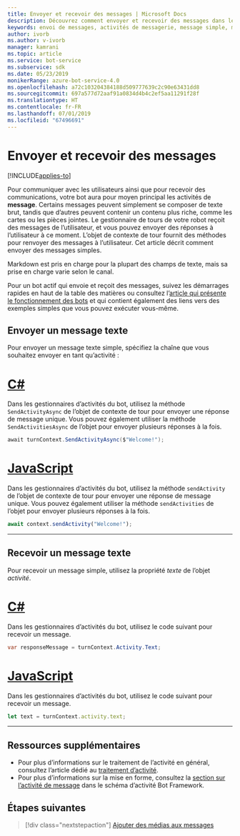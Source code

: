 ```yaml
---
title: Envoyer et recevoir des messages | Microsoft Docs
description: Découvrez comment envoyer et recevoir des messages dans le kit SDK Bot Framework.
keywords: envoi de messages, activités de messagerie, message simple, message, recevoir des messages
author: ivorb
ms.author: v-ivorb
manager: kamrani
ms.topic: article
ms.service: bot-service
ms.subservice: sdk
ms.date: 05/23/2019
monikerRange: azure-bot-service-4.0
ms.openlocfilehash: a72c103204384188d509777639c2c90e63431dd8
ms.sourcegitcommit: 697a577d72aaf91a0834d4b4c2ef5aa11291f28f
ms.translationtype: HT
ms.contentlocale: fr-FR
ms.lasthandoff: 07/01/2019
ms.locfileid: "67496691"
---
```

# <a name="send-and-receive-text-message"></a>Envoyer et recevoir des messages

[!INCLUDE[applies-to](../includes/applies-to.md)]

Pour communiquer avec les utilisateurs ainsi que pour recevoir des communications, votre bot aura pour moyen principal les activités de **message**. Certains messages peuvent simplement se composer de texte brut, tandis que d’autres peuvent contenir un contenu plus riche, comme les cartes ou les pièces jointes. Le gestionnaire de tours de votre robot reçoit des messages de l’utilisateur, et vous pouvez envoyer des réponses à l’utilisateur à ce moment. L’objet de contexte de tour fournit des méthodes pour renvoyer des messages à l’utilisateur. Cet article décrit comment envoyer des messages simples.

Markdown est pris en charge pour la plupart des champs de texte, mais sa prise en charge varie selon le canal.

Pour un bot actif qui envoie et reçoit des messages, suivez les démarrages rapides en haut de la table des matières ou consultez l’[article qui présente le fonctionnement des bots](bot-builder-basics.md#bot-structure) et qui contient également des liens vers des exemples simples que vous pouvez exécuter vous-même.

## <a name="send-a-text-message"></a>Envoyer un message texte

Pour envoyer un message texte simple, spécifiez la chaîne que vous souhaitez envoyer en tant qu’activité :

# <a name="ctabcsharp"></a>[C#](#tab/csharp)

Dans les gestionnaires d’activités du bot, utilisez la méthode `SendActivityAsync` de l’objet de contexte de tour pour envoyer une réponse de message unique. Vous pouvez également utiliser la méthode `SendActivitiesAsync` de l’objet pour envoyer plusieurs réponses à la fois.

```cs
await turnContext.SendActivityAsync($"Welcome!");
```

# <a name="javascripttabjavascript"></a>[JavaScript](#tab/javascript)

Dans les gestionnaires d’activités du bot, utilisez la méthode `sendActivity` de l’objet de contexte de tour pour envoyer une réponse de message unique. Vous pouvez également utiliser la méthode `sendActivities` de l’objet pour envoyer plusieurs réponses à la fois.

```javascript
await context.sendActivity("Welcome!");
```
---
## <a name="receive-a-text-message"></a>Recevoir un message texte

Pour recevoir un message simple, utilisez la propriété *texte* de l’objet *activité*. 

# <a name="ctabcsharp"></a>[C#](#tab/csharp)

Dans les gestionnaires d’activités du bot, utilisez le code suivant pour recevoir un message. 

```cs
var responseMessage = turnContext.Activity.Text;
```

# <a name="javascripttabjavascript"></a>[JavaScript](#tab/javascript)

Dans les gestionnaires d’activités du bot, utilisez le code suivant pour recevoir un message.

```javascript
let text = turnContext.activity.text;
```

---

## <a name="additional-resources"></a>Ressources supplémentaires

- Pour plus d’informations sur le traitement de l’activité en général, consultez l’article dédié au [traitement d’activité](~/v4sdk/bot-builder-basics.md#the-activity-processing-stack).
- Pour plus d’informations sur la mise en forme, consultez la [section sur l’activité de message](https://aka.ms/botSpecs-activitySchema#message-activity) dans le schéma d’activité Bot Framework.

## <a name="next-steps"></a>Étapes suivantes

> [!div class="nextstepaction"]
> [Ajouter des médias aux messages](./bot-builder-howto-add-media-attachments.md)

